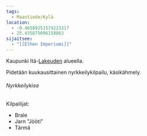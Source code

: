 ```yaml
---
tags:
  - Maantiede/Kylä
location:
  - -0.46589251574223317
  - 25.435875096158863
sijaitsee:
  - "[[Elhen Imperiumi]]"
---
```

Kaupunki Itä-[Lakeuden](Lakeus) alueella.

Pidetään kuukausittainen nyrkkeilykilpailu, käsikähmely.
###### Nyrkkeilykisa

Kilpailijat:
- Brale
- Jarn "Jööti"
- Tärmä

